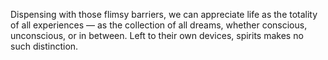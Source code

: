 Dispensing with those flimsy barriers, we can appreciate life as the totality of all experiences — as the collection of all dreams, whether conscious, unconscious, or in between. Left to their own devices, spirits makes no such distinction.